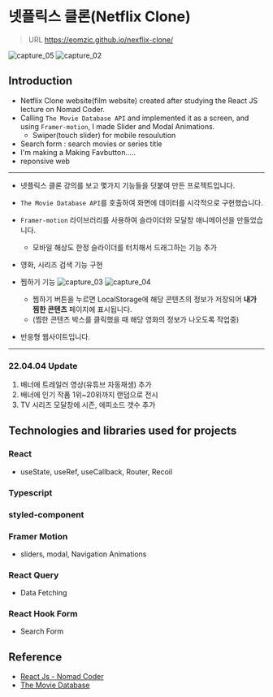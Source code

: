 # 넷플릭스 클론(Netflix Clone)
>URL https://eomzic.github.io/nexflix-clone/

![capture_05](https://user-images.githubusercontent.com/55690712/161437081-dfdfb018-49e8-439d-89e7-170e3609e665.PNG)
![capture_02](https://user-images.githubusercontent.com/55690712/159265664-e7b7c43b-61b3-4308-b3dc-76c774d62759.PNG)
## Introduction
* Netflix Clone website(film website) created after studying the React JS lecture on Nomad Coder.
* Calling `The Movie Database API` and implemented it as a screen,
and using `Framer-motion`, I made Slider and Modal Animations.
  * Swiper(touch slider) for mobile resoulution
* Search form : search movies or series title
* I'm making a Making Favbutton.....
* reponsive web

* * * *
* 넷플릭스 클론 강의를 보고 몇가지 기능들을 덧붙여 만든 프로젝트입니다.
* `The Movie Database API`를 호출하여 화면에 데이터를 시각적으로 구현했습니다.
* `Framer-motion` 라이브러리를 사용하여 슬라이더와 모달창 애니메이션을 만들었습니다.
  
  * 모바일 해상도 한정 슬라이더를 터치해서 드래그하는 기능 추가
* 영화, 시리즈 검색 기능 구현
  
* 찜하기 기능
  ![capture_03](https://user-images.githubusercontent.com/55690712/160715698-357192d2-35c1-4790-90d3-5c274e4974fe.PNG)
  ![capture_04](https://user-images.githubusercontent.com/55690712/160715822-9d9d5d11-7ea3-42a9-a819-c6ada557c91a.PNG)
  * 찜하기 버튼을 누르면 LocalStorage에 해당 콘텐츠의 정보가 저장되어 **내가 찜한 콘텐츠** 페이지에 표시됩니다.
  * (찜한 콘텐츠 박스를 클릭했을 때 해당 영화의 정보가 나오도록 작업중)
* 반응형 웹사이트입니다.
***
### 22.04.04 Update
1. 배너에 트레일러 영상(유튜브 자동재생) 추가
2. 배너에 인기 작품 1위~20위까지 랜덤으로 전시
3. TV 시리즈 모달창에 시즌, 에피소드 갯수 추가

## Technologies and libraries used for projects
### React
* useState, useRef, useCallback, Router, Recoil
### Typescript
### styled-component
### Framer Motion
* sliders, modal, Navigation Animations
### React Query
* Data Fetching
### React Hook Form
* Search Form 
  

## Reference
* [React Js - Nomad Coder](https://nomadcoders.co/react-masterclass#intro)
* [The Movie Database](https://www.themoviedb.org/)

